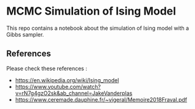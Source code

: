 # MCMC Simulation of Ising Model

This repo contains a notebook about the simulation of Ising model with a Gibbs sampler. 

## References 
Please check these references :
- https://en.wikipedia.org/wiki/Ising_model
- https://www.youtube.com/watch?v=rN7g4gzO2sk&ab_channel=JakeVanderplas
- https://www.ceremade.dauphine.fr/~vigeral/Memoire2018Fraval.pdf
